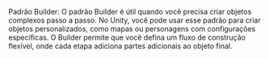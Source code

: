 Padrão Builder:
O padrão Builder é útil quando você precisa criar objetos complexos passo a passo. No Unity, você pode usar esse padrão para criar objetos personalizados, como mapas ou personagens com configurações específicas. O Builder permite que você defina um fluxo de construção flexível, onde cada etapa adiciona partes adicionais ao objeto final.

